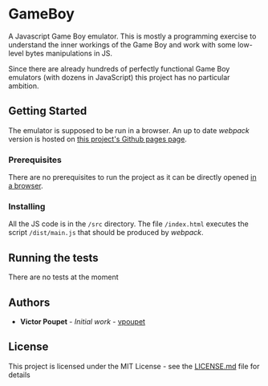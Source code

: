 # GameBoy

A Javascript Game Boy emulator. This is mostly a programming exercise to understand the inner workings of the Game Boy and work with some low-level bytes manipulations in JS.

Since there are already hundreds of perfectly functional Game Boy emulators (with dozens in JavaScript) this project has no particular ambition.

## Getting Started

The emulator is supposed to be run in a browser. An up to date *webpack* version is hosted on [this project's Github pages page](https://vpoupet.github.io/GameBoy/).

### Prerequisites

There are no prerequisites to run the project as it can be directly opened [in a browser](https://vpoupet.github.io/GameBoy/).

### Installing

All the JS code is in the `/src` directory. The file `/index.html` executes the script `/dist/main.js` that should be produced by *webpack*.

## Running the tests

There are no tests at the moment

## Authors

* **Victor Poupet** - *Initial work* - [vpoupet](https://github.com/vpoupet)

## License

This project is licensed under the MIT License - see the [LICENSE.md](LICENSE.md) file for details
